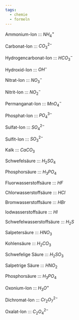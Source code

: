 ```yaml
---
tags:
  - chemie
  - formeln
---
```

Ammonium-Ion ::: $NH_4^+$
<!--SR:!2024-09-30,4,291!2024-10-12,13,290-->

<!--SR:!2025-05-21,249,338-->

Carbonat-Ion ::: $CO_3^{2-}$
<!--SR:!2024-09-30,4,291!2024-10-16,17,300-->

<!--SR:!2025-02-21,166,326-->

Hydrogencarbonat-Ion ::: $HCO_3^-$
<!--SR:!2024-09-30,4,291!2024-10-13,14,290-->

<!--SR:!2024-11-12,90,280-->
Hydroxid-Ion ::: $OH^-$
<!--SR:!2024-09-30,4,291!2024-10-17,18,300-->

<!--SR:!2025-01-10,126,306-->

Nitrat-Ion ::: $NO_3^-$
<!--SR:!2024-09-30,4,291!2024-10-08,10,280-->

<!--SR:!2025-02-15,162,314-->

Nitrit-Ion ::: $NO_2^-$
<!--SR:!2024-10-17,18,300!2024-10-01,4,271-->

<!--SR:!2025-01-25,141,303-->

Permanganat-Ion ::: $MnO_4^-$
<!--SR:!2024-09-29,4,280!2024-09-30,4,291-->

<!--SR:!2025-03-06,179,314-->

Phosphat-Ion ::: $PO_4^{3-}$
<!--SR:!2024-10-15,16,300!2024-09-30,4,299-->

<!--SR:!2025-04-05,207,320-->

Sulfat-Ion ::: $SO_4^{2-}$
<!--SR:!2024-10-16,17,300!2024-09-30,4,291-->

<!--SR:!2025-01-07,123,283-->

Sulfit-Ion ::: $SO_3^{2-}$
<!--SR:!2024-10-14,15,290!2024-09-30,4,291-->

<!--SR:!2025-03-26,199,320-->

Kalk ::: $CaCO_3$
<!--SR:!2024-09-30,4,289!2024-10-16,17,300-->

<!--SR:!2024-10-01,8,240-->

Schwefelsäure ::: $H_2SO_4$
<!--SR:!2024-09-30,4,291!2024-09-29,4,270-->

<!--SR:!2024-11-07,88,274-->

Phosphorsäure ::: $H_3PO_4$
<!--SR:!2000-01-01,1,250!2024-10-02,4,301-->
<!--SR:!2000-01-01,1,250!2024-10-01,4,300-->
<!--SR:!2024-10-01,4,300!2024-09-30,4,291-->
<!--SR:!2000-01-01,1,250!2024-09-29,4,270-->

<!--SR:!2025-01-21,137,286-->

Fluorwasserstoffsäure ::: $HF$
<!--SR:!2024-10-13,14,300!2024-09-30,4,291-->

<!--SR:!2024-10-03,24,280-->


Chlorwasserstoffsäure ::: $HCl$
<!--SR:!2024-09-30,4,291!2024-10-15,16,300-->

<!--SR:!2025-01-11,127,303-->

Bromwasserstoffsäure ::: $HBr$
<!--SR:!2024-10-15,16,300!2024-09-30,4,291-->

<!--SR:!2025-03-03,178,320-->

Iodwasserstoffsäure ::: $HI$
<!--SR:!2024-09-30,4,291!2024-10-12,13,290-->

<!--SR:!2025-02-10,157,319-->

Schwefelwasserstoffsäure ::: $H_2S$
<!--SR:!2024-09-30,4,299!2024-10-11,12,280-->

<!--SR:!2024-09-27,19,286-->

Salpetersäure ::: $HNO_3$
<!--SR:!2024-10-14,15,300!2024-09-30,4,291-->

<!--SR:!2024-12-02,108,299-->

Kohlensäure ::: $H_2CO_3$
<!--SR:!2024-10-17,18,300!2024-09-30,4,291-->

<!--SR:!2025-02-25,170,320-->

Schwefelige Säure ::: $H_2SO_3$
<!--SR:!2024-10-01,3,251!2024-10-14,15,300-->

<!--SR:!2024-11-18,73,274-->

Salpetrige Säure ::: $HNO_2$
<!--SR:!2024-10-01,2,260!2024-09-30,4,291-->

<!--SR:!2024-12-26,111,286-->

Phosphorsäure ::: $H_3PO_4$

<!--SR:!2024-11-02,86,283-->

Oxonium-Ion ::: $H_3O^+$
<!--SR:!2024-09-30,4,291!2024-09-29,4,270-->

<!--SR:!2025-04-12,211,326-->

Dichromat-Ion ::: $Cr_2O_7^{2-}$
<!--SR:!2024-09-29,4,280!2024-09-30,4,299-->

<!--SR:!2024-10-08,21,243-->

Oxalat-Ion ::: $C_2O_4^{2-}$
<!--SR:!2024-10-09,10,280!2024-10-01,4,300-->

<!--SR:!2024-10-09,25,286-->

